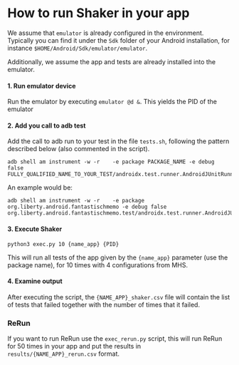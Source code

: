 # How to run Shaker in your app

We assume that `emulator` is already configured in the environment. Typically you can find it under the `Sdk` folder of your Android installation, for instance `$HOME/Android/Sdk/emulator/emulator`. 

Additionally, we assume the app and tests are already installed into the emulator. 

#### 1. Run emulator device
Run the emulator by executing `emulator @d &`. This yields the PID of the emulator

#### 2. Add you call to adb test

Add the call to adb run to your test in the file `tests.sh`, following the pattern described below (also commented in the script).
```
adb shell am instrument -w -r    -e package PACKAGE_NAME -e debug false FULLY_QUALIFIED_NAME_TO_YOUR_TEST/androidx.test.runner.AndroidJUnitRunner
```

An example would be:
```
adb shell am instrument -w -r    -e package org.liberty.android.fantastischmemo -e debug false org.liberty.android.fantastischmemo.test/androidx.test.runner.AndroidJUnitRunner
```

#### 3. Execute Shaker
```
python3 exec.py 10 {name_app} {PID}
```
This will run all tests of the app given by the `{name_app}` parameter (use the package name), for 10 times with 4 configurations from MHS.

#### 4. Examine output

After executing the script, the `{NAME_APP}_shaker.csv` file will contain the list of tests that failed together with the number of times that it failed.

### ReRun

If you want to run ReRun use the `exec_rerun.py` script, this will run ReRun for 50 times in your app and put the results in `results/{NAME_APP}_rerun.csv` format.
